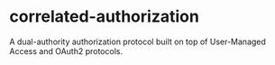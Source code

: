 # correlated-authorization
A dual-authority authorization protocol built on top of User-Managed Access and OAuth2 protocols.

